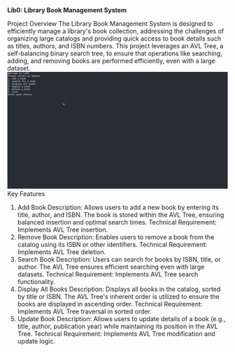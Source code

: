 **Lib0: Library Book Management System**

Project Overview
The Library Book Management System is designed to efficiently manage a library's book collection, addressing the challenges of organizing large catalogs and providing quick access to book details such as titles, authors, and ISBN numbers. This project leverages an AVL Tree, a self-balancing binary search tree, to ensure that operations like searching, adding, and removing books are performed efficiently, even with a large dataset.
<img src="videoWalkthrough.gif" alt="Video Walkthrough"/>
Key Features
1. Add Book
Description:
Allows users to add a new book by entering its title, author, and ISBN. The book is stored within the AVL Tree, ensuring balanced insertion and optimal search times.
Technical Requirement:
Implements AVL Tree insertion.
2. Remove Book
Description:
Enables users to remove a book from the catalog using its ISBN or other identifiers.
Technical Requirement:
Implements AVL Tree deletion.
3. Search Book
Description:
Users can search for books by ISBN, title, or author. The AVL Tree ensures efficient searching even with large datasets.
Technical Requirement:
Implements AVL Tree search functionality.
4. Display All Books
Description:
Displays all books in the catalog, sorted by title or ISBN. The AVL Tree's inherent order is utilized to ensure the books are displayed in ascending order.
Technical Requirement:
Implements AVL Tree traversal in sorted order.
5. Update Book
Description:
Allows users to update details of a book (e.g., title, author, publication year) while maintaining its position in the AVL Tree.
Technical Requirement:
Implements AVL Tree modification and update logic.
